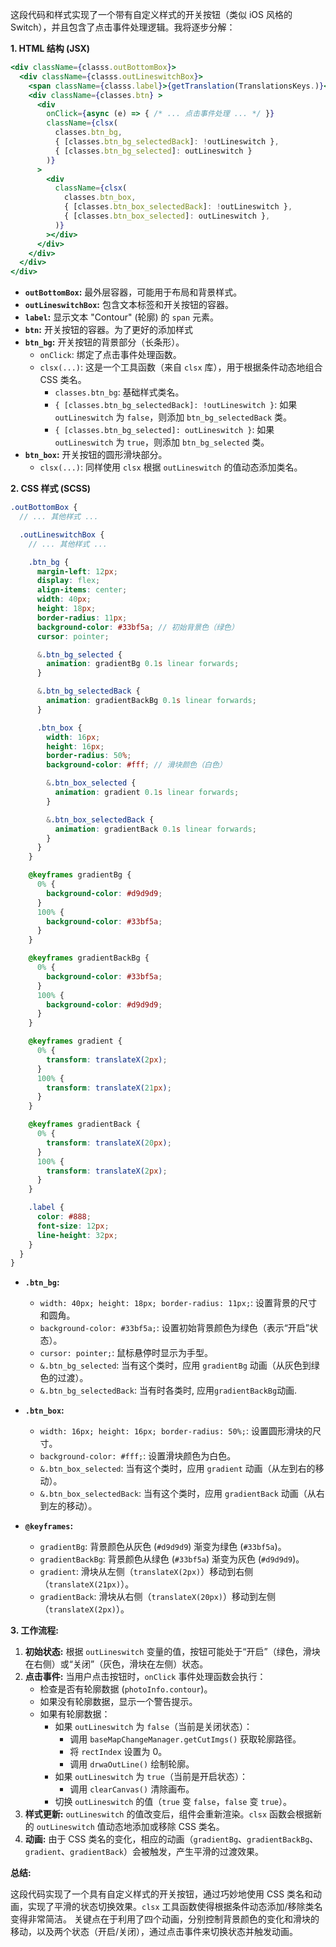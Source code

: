 这段代码和样式实现了一个带有自定义样式的开关按钮（类似 iOS 风格的 Switch），并且包含了点击事件处理逻辑。我将逐步分解：

**1. HTML 结构 (JSX)**

```jsx
<div className={classs.outBottomBox}>
  <div className={classs.outLineswitchBox}>
    <span className={classs.label}>{getTranslation(TranslationsKeys.)}</span>
    <div className={classes.btn} >
      <div
        onClick={async (e) => { /* ... 点击事件处理 ... */ }}
        className={clsx(
          classes.btn_bg,
          { [classes.btn_bg_selectedBack]: !outLineswitch },
          { [classes.btn_bg_selected]: outLineswitch }
        )}
      >
        <div
          className={clsx(
            classes.btn_box,
            { [classes.btn_box_selectedBack]: !outLineswitch },
            { [classes.btn_box_selected]: outLineswitch },
          )}
        ></div>
      </div>
    </div>
  </div>
</div>
```

- **`outBottomBox`:**  最外层容器，可能用于布局和背景样式。
- **`outLineswitchBox`:**  包含文本标签和开关按钮的容器。
- **`label`:**  显示文本 "Contour" (轮廓) 的 `span` 元素。
- **`btn`:** 开关按钮的容器。为了更好的添加样式
- **`btn_bg`:**  开关按钮的背景部分（长条形）。
    -  `onClick`:  绑定了点击事件处理函数。
    -  `clsx(...)`:  这是一个工具函数（来自 `clsx` 库），用于根据条件动态地组合 CSS 类名。
        -  `classes.btn_bg`:  基础样式类名。
        -  `{ [classes.btn_bg_selectedBack]: !outLineswitch }`:  如果 `outLineswitch` 为 `false`，则添加 `btn_bg_selectedBack` 类。
        -  `{ [classes.btn_bg_selected]: outLineswitch }`:  如果 `outLineswitch` 为 `true`，则添加 `btn_bg_selected` 类。
- **`btn_box`:**  开关按钮的圆形滑块部分。
     - `clsx(...)`:  同样使用 `clsx` 根据 `outLineswitch` 的值动态添加类名。

**2. CSS 样式 (SCSS)**

```scss
.outBottomBox {
  // ... 其他样式 ...

  .outLineswitchBox {
    // ... 其他样式 ...

    .btn_bg {
      margin-left: 12px;
      display: flex;
      align-items: center;
      width: 40px;
      height: 18px;
      border-radius: 11px;
      background-color: #33bf5a; // 初始背景色（绿色）
      cursor: pointer;

      &.btn_bg_selected {
        animation: gradientBg 0.1s linear forwards;
      }

      &.btn_bg_selectedBack {
        animation: gradientBackBg 0.1s linear forwards;
      }

      .btn_box {
        width: 16px;
        height: 16px;
        border-radius: 50%;
        background-color: #fff; // 滑块颜色（白色）

        &.btn_box_selected {
          animation: gradient 0.1s linear forwards;
        }

        &.btn_box_selectedBack {
          animation: gradientBack 0.1s linear forwards;
        }
      }
    }

    @keyframes gradientBg {
      0% {
        background-color: #d9d9d9;
      }
      100% {
        background-color: #33bf5a;
      }
    }

    @keyframes gradientBackBg {
      0% {
        background-color: #33bf5a;
      }
      100% {
        background-color: #d9d9d9;
      }
    }

    @keyframes gradient {
      0% {
        transform: translateX(2px);
      }
      100% {
        transform: translateX(21px);
      }
    }

    @keyframes gradientBack {
      0% {
        transform: translateX(20px);
      }
      100% {
        transform: translateX(2px);
      }
    }

    .label {
      color: #888;
      font-size: 12px;
      line-height: 32px;
    }
  }
}
```

- **`.btn_bg`:**
  -   `width: 40px; height: 18px; border-radius: 11px;`:  设置背景的尺寸和圆角。
  -   `background-color: #33bf5a;`:  设置初始背景颜色为绿色（表示“开启”状态）。
  -   `cursor: pointer;`:  鼠标悬停时显示为手型。
  -   `&.btn_bg_selected`:  当有这个类时，应用 `gradientBg` 动画（从灰色到绿色的过渡）。
  -   `&.btn_bg_selectedBack`: 当有时各类时, 应用`gradientBackBg`动画.
- **`.btn_box`:**
  -   `width: 16px; height: 16px; border-radius: 50%;`:  设置圆形滑块的尺寸。
  -   `background-color: #fff;`:  设置滑块颜色为白色。
  -   `&.btn_box_selected`:  当有这个类时，应用 `gradient` 动画（从左到右的移动）。
  -   `&.btn_box_selectedBack`: 当有这个类时，应用 `gradientBack` 动画（从右到左的移动）。

- **`@keyframes`:**
  -   `gradientBg`:  背景颜色从灰色 (`#d9d9d9`) 渐变为绿色 (`#33bf5a`)。
  -   `gradientBackBg`: 背景颜色从绿色 (`#33bf5a`) 渐变为灰色 (`#d9d9d9`)。
  -   `gradient`:  滑块从左侧（`translateX(2px)`）移动到右侧（`translateX(21px)`）。
  -   `gradientBack`:  滑块从右侧（`translateX(20px)`）移动到左侧（`translateX(2px)`）。

**3. 工作流程:**

1.  **初始状态:**  根据 `outLineswitch` 变量的值，按钮可能处于“开启”（绿色，滑块在右侧）或“关闭”（灰色，滑块在左侧）状态。
2.  **点击事件:**  当用户点击按钮时，`onClick` 事件处理函数会执行：
    -   检查是否有轮廓数据 (`photoInfo.contour`)。
    -   如果没有轮廓数据，显示一个警告提示。
    -   如果有轮廓数据：
        -   如果 `outLineswitch` 为 `false`（当前是关闭状态）：
            -   调用 `baseMapChangeManager.getCutImgs()` 获取轮廓路径。
            -   将 `rectIndex` 设置为 0。
            -   调用 `drwaOutLine()` 绘制轮廓。
        -   如果 `outLineswitch` 为 `true`（当前是开启状态）：
            -   调用 `clearCanvas()` 清除画布。
        -   切换 `outLineswitch` 的值（`true` 变 `false`，`false` 变 `true`）。
3.  **样式更新:**  `outLineswitch` 的值改变后，组件会重新渲染。`clsx` 函数会根据新的 `outLineswitch` 值动态地添加或移除 CSS 类名。
4.  **动画:**  由于 CSS 类名的变化，相应的动画（`gradientBg`、`gradientBackBg`、`gradient`、`gradientBack`）会被触发，产生平滑的过渡效果。

**总结:**

这段代码实现了一个具有自定义样式的开关按钮，通过巧妙地使用 CSS 类名和动画，实现了平滑的状态切换效果。`clsx` 工具函数使得根据条件动态添加/移除类名变得非常简洁。  关键点在于利用了四个动画，分别控制背景颜色的变化和滑块的移动，以及两个状态（开启/关闭），通过点击事件来切换状态并触发动画。
